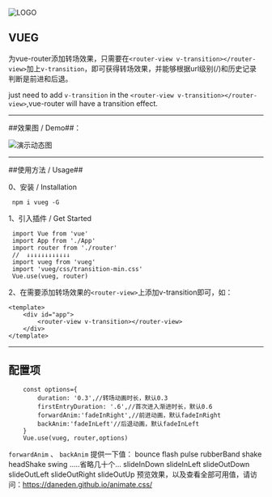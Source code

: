 ![LOGO][2]


## VUEG ##

为vue-router添加转场效果，只需要在`<router-view v-transition></router-view>`加上`v-transition`，即可获得转场效果，并能够根据url级别(/)和历史记录判断是前进和后退。

just need to add `v-transition` in the `<router-view v-transition></router-view>`,vue-router will have a transition effect.

----------


##效果图 / Demo##：

![演示动态图][1]

----------
##使用方法 / Usage##

0、安装 / Installation

     npm i vueg -G

1、引入插件 / Get Started

     import Vue from 'vue' 
     import App from './App' 
     import router from './router'
     //  ↓↓↓↓↓↓↓↓↓↓↓↓
     import vueg from 'vueg'    
     import 'vueg/css/transition-min.css'
     Vue.use(vueg, router)


2、在需要添加转场效果的`<router-view>`上添加v-transition即可，如：

    <template>
        <div id="app">
            <router-view v-transition></router-view>
        </div>
    </template>
    
    
----------
## 配置项 ##
        const options={
            duration: '0.3',//转场动画时长，默认0.3
            firstEntryDuration: '.6',//首次进入渐进时长，默认0.6
            forwardAnim:'fadeInRight',//前进动画，默认fadeInRight
            backAnim:'fadeInLeft'//后退动画，默认fadeInLeft
        }
        Vue.use(vueg, router,options)
`forwardAnim` 、 `backAnim` 提供一下值：
bounce
flash
pulse
rubberBand
shake
headShake
swing
.....省略几十个...
slideInDown
slideInLeft
slideOutDown
slideOutLeft
slideOutRight
slideOutUp
预览效果，以及查看全部可用值，请访问：https://daneden.github.io/animate.css/

  [1]: https://raw.githubusercontent.com/jaweii/vueg/master/image/GIF.gif
  [2]: https://raw.githubusercontent.com/jaweii/vueg/master/image/vueg.JPG

